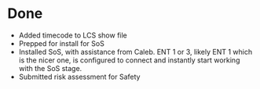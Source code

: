# Done

- Added timecode to LCS show file
- Prepped for install for SoS
- Installed SoS, with assistance from Caleb. ENT 1 or 3, likely ENT 1 which is the nicer one, is configured to connect and instantly start working with the SoS stage.
- Submitted risk assessment for Safety
